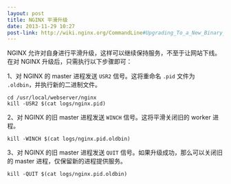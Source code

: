 ```yaml
---
layout: post
title: NGINX 平滑升级
date: 2013-11-29 10:27
post-link: http://wiki.nginx.org/CommandLine#Upgrading_To_a_New_Binary_On_The_Fly
---
```


NGINX 允许对自身进行平滑升级，这样可以继续保持服务，不至于让网站下线。在对 NGINX
升级后，只需执行以下步骤即可：

1、对 NGINX 的 master 进程发送 `USR2` 信号。这将重命名 `.pid` 文件为
`.oldbin`，并执行新的二进制文件。

    cd /usr/local/webserver/nginx
    kill -USR2 $(cat logs/nginx.pid)

2、对 NGINX 的旧 master 进程发送 `WINCH` 信号。这将平滑关闭旧的 worker 进程。

    kill -WINCH $(cat logs/nginx.pid.oldbin)

3、对 NGINX 的旧 master 进程发送 `QUIT` 信号。如果升级成功，那么可以关闭旧的
master 进程，仅保留新的进程提供服务。

    kill -QUIT $(cat logs/nginx.pid.oldbin)
